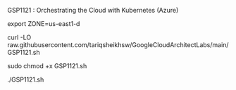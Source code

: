 GSP1121 :  Orchestrating the Cloud with Kubernetes (Azure) 

export ZONE=us-east1-d

curl -LO raw.githubusercontent.com/tariqsheikhsw/GoogleCloudArchitectLabs/main/GSP1121.sh

sudo chmod +x GSP1121.sh

./GSP1121.sh
